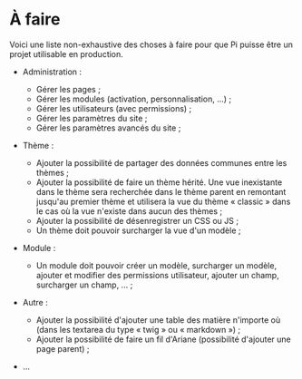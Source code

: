 # À faire

Voici une liste non-exhaustive des choses à faire pour que Pi puisse être un
projet utilisable en production.

- Administration :
	- Gérer les pages ;
	- Gérer les modules (activation, personnalisation, ...) ;
	- Gérer les utilisateurs (avec permissions) ;
	- Gérer les paramètres du site ;
	- Gérer les paramètres avancés du site ;

- Thème :
	- Ajouter la possibilité de partager des données communes entre les thèmes ;
	- Ajouter la possibilité de faire un thème hérité. Une vue inexistante dans
	  le thème sera recherchée dans le thème parent en remontant jusqu'au premier
	  thème et utilisera la vue du thème « classic » dans le cas où la vue
	  n'existe dans aucun des thèmes ;
	- Ajouter la possibilité de désenregistrer un CSS ou JS ;
	- Un thème doit pouvoir surcharger la vue d'un modèle ;

- Module :
	- Un module doit pouvoir créer un modèle, surcharger un modèle, ajouter et
    modifier des permissions utilisateur, ajouter un champ, surcharger un
    champ, ... ;

- Autre :
	- Ajouter la possibilité d'ajouter une table des matière n'importe où (dans
	  les textarea du type « twig » ou « markdown ») ;
	- Ajouter la possibilité de faire un fil d'Ariane (possibilité d'ajouter une
	  page parent) ;

- ...
